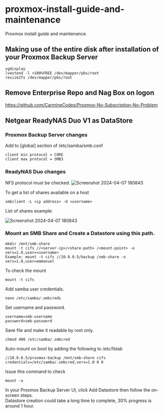 # proxmox-install-guide-and-maintenance
Proxmox install guide and maintenance.

## Making use of the entire disk after installation of your Proxmox Backup Server
```
vgdisplay
lvextend -l +100%FREE /dev/mapper/pbs/root
resize2fs /dev/mapper/pbs/root
```

## Remove Enterprise Repo and Nag Box on logon
https://github.com/CarmineCodes/Proxmox-No-Subscription-No-Problem

## Netgear ReadyNAS Duo V1 as DataStore
### Proxmox Backup Server changes
Add to [global] section of /etc/samba/smb.conf
```
client min protocol = CORE
client max protocol = SMB3
```
### ReadyNAS Duo changes
NFS protocol must be checked.
![Screenshot 2024-04-07 180843](https://github.com/ejbaling/proxmox-install-and-maintenance/assets/3113782/dae1f6a9-d01e-483a-b888-9cd967b14cae)

To get a list of shares available on a host
```
smbclient -L <ip address> -U <username>
```
List of shares example:

![Screenshot 2024-04-07 180843](https://github.com/ejbaling/proxmox-install-and-maintenance/assets/3113782/999a4c8d-b6a8-4c00-b004-d29b134c73e7)

### Mount an SMB Share and Create a Datastore using this path.
```
mkdir /mnt/smb-share
mount -t cifs //<server-ip>/<share-path> /<mount-point> -o vers=1.0,user=<username>
Example: mount -t cifs //10.0.0.5/backup /smb-share -o vers=1.0,user=emmanuel
```
To check the mount
```
mount -t cifs
```
Add samba user credentials.
```
nano /etc/samba/.smbcreds
```
Set username and password.
```
username=smb-username
password=smb-password
```
Save file and make it readable by root only.
```
chmod 400 /etc/samba/.smbcred
```
Auto-mount on boot by adding the following to /etc/fstab
```
//10.0.0.5/proxmox-backup /mnt/smb-share cifs credentials=/etc/samba/.smbcred,vers=1.0 0 0
```
Issue this command to check
```
mount -a
```
In your Proxmox Backup Server UI, click Add Datastore then follow the on-screen steps.  
Datastore creation could take a long time to complete, 30% progress is around 1 hour.
